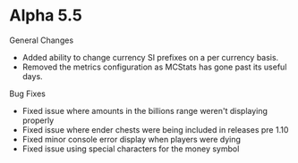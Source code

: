 Alpha 5.5
=============================
General Changes
- Added ability to change currency SI prefixes on a per currency basis.
- Removed the metrics configuration as MCStats has gone past its useful days.

Bug Fixes
- Fixed issue where amounts in the billions range weren't displaying properly
- Fixed issue where ender chests were being included in releases pre 1.10
- Fixed minor console error display when players were dying
- Fixed issue using special characters for the money symbol